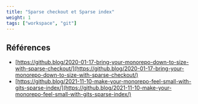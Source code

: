 ```yaml
---
title: "Sparse checkout et Sparse index"
weight: 1
tags: ["workspace", "git"]
---
```


## Références

- [https://github.blog/2020-01-17-bring-your-monorepo-down-to-size-with-sparse-checkout/](https://github.blog/2020-01-17-bring-your-monorepo-down-to-size-with-sparse-checkout/)
- [https://github.blog/2021-11-10-make-your-monorepo-feel-small-with-gits-sparse-index/](https://github.blog/2021-11-10-make-your-monorepo-feel-small-with-gits-sparse-index/)
